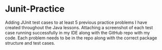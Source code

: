 # Junit-Practice

Adding JUnit test cases to at least 5 previous practice problems I have created throughout the Java lessons. Attaching a screenshot of each test case running successfully in my IDE along with the GitHub repo with my code. Each problem needs to be in the repo along with the correct package structure and test cases.

